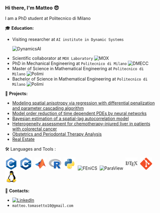 ### Hi there, I'm Matteo :sunglasses:

I am a PhD student at Politecnico di Milano

:mortar_board: **Education:**
 - Visiting researcher at `AI institute in Dynamic Systems` <p><img src="https://github.com/MatteoTomasetto/Images/blob/main/DynamicsAI.png" title="DynamicsAI" alt="DynamicsAI" height="40"/>&nbsp;</p>
 - Scientific collaborator at `MOX Laboratory` <img src="https://github.com/MatteoTomasetto/Images/blob/main/MOX_logo.png" title="MOX" alt="MOX" height="40"/>&nbsp;
 - PhD in Mechanical Engineering at `Politecnico di Milano` <img src="https://github.com/MatteoTomasetto/Images/blob/main/DMECC_logo.png" title="DMECC" alt="DMECC" height="40"/>&nbsp;
 - Master of Science in Mathematical Engineering at `Politecnico di Milano` <img src="https://github.com/MatteoTomasetto/Images/blob/main/Polimi_logo.png" title="Polimi" alt="Polimi" height="80"/>&nbsp;
 - Bachelor of Science in Mathematical Engineering  at `Politecnico di Milano` <img src="https://github.com/MatteoTomasetto/Images/blob/main/Polimi_logo.png" title="Polimi" alt="Polimi" height="80"/>&nbsp;

:pushpin: **Projects:**

 - [Modeling spatial anisotropy via regression with differential penalization and parameter cascading algorithm](https://github.com/MatteoTomasetto/fdaPDE-parameter-cascading) 
 - [Model order reduction of time dependent PDEs by neural networks](https://github.com/MatteoTomasetto/Model-Order-Reduction-of-PDEs-by-Machine-Learning)
 - [Bayesian estimation of a spatial-lag autocorrelation model](https://github.com/MatteoTomasetto/Bayesian-Estimation-Spatial-Lag-Autocorrelation-Model) 
 - [Heterogeneity assessment for chemotherapy-injured liver in patients with colorectal cancer](https://github.com/MatteoTomasetto/CALI-Analysis) 
 - [Obstetrics and Periodontal Therapy Analysis](https://github.com/MatteoTomasetto/Obstetrics-and-Periodontal-Therapy-Analysis)
 - [Real Estate](https://github.com/MatteoTomasetto/RealEstate)

:hammer_and_wrench: Languages and Tools :
<div>
 <img src="https://github.com/devicons/devicon/blob/master/icons/c/c-original.svg" title="C" alt="C" width="40" height="40"/>&nbsp;
 <img src="https://github.com/devicons/devicon/blob/master/icons/cplusplus/cplusplus-original.svg" title="C++" alt="C++" width="40" height="40"/>&nbsp;
  <img src="https://github.com/devicons/devicon/blob/master/icons/matlab/matlab-original.svg" title="Matlab" alt="Matlab" width="40" height="40"/>&nbsp;
 <img src="https://github.com/devicons/devicon/blob/master/icons/r/r-original.svg" title="R" alt="R" width="40" height="40"/>&nbsp;
 <img src="https://github.com/devicons/devicon/blob/master/icons/python/python-original.svg" title="Python" alt="Python" width="40" height="40"/>&nbsp;
   <img src="https://github.com/MatteoTomasetto/Images/blob/main/FEniCS_logo.png" title="FEniCS" alt="FEniCS" width="30" height="40"/>&nbsp; 
 <img src="https://gitlab.kitware.com/uploads/-/system/group/avatar/14/ParaView_Mark.png" title="ParaView" alt="ParaView" width="40" height="40"/>&nbsp;
 <img src="https://github.com/devicons/devicon/blob/master/icons/latex/latex-original.svg" title="Latex" alt="Latex" width="40" height="40"/>&nbsp;
 <img src="https://github.com/devicons/devicon/blob/master/icons/git/git-original.svg" title="Git" alt="Git" width="40" height="40"/>&nbsp;
 <img src="https://github.com/devicons/devicon/blob/master/icons/linux/linux-original.svg" title="Linux" alt="Linux" width="40" height="40"/>&nbsp;
</div>

:loudspeaker: **Contacts:**
- [![LinkedIn](https://img.shields.io/badge/-LinkedIn-blue?style=flat&logo=Linkedin&logoColor=white)](https://www.linkedin.com/in/matteo-tomasetto/)
- `matteo.tomasetto10@gmail.com`

